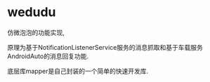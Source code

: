 # wedudu
仿微泡泡的功能实现,

原理为基于NotificationListenerService服务的消息抓取和基于车载服务AndroidAuto的消息回复功能.

底层库mapper是自己封装的一个简单的快速开发库.
